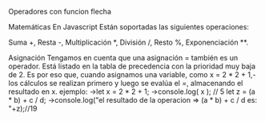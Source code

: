 Operadores con funcion flecha

Matemáticas
En Javascript Están soportadas las siguientes operaciones:

Suma +,
Resta -,
Multiplicación *,
División /,
Resto %,
Exponenciación **.

Asignación
Tengamos en cuenta que una asignación = también es un operador. 
Está listado en la tabla de precedencia con la prioridad muy baja de 2.
Es por eso que, cuando asignamos una variable, como x = 2 * 2 + 1,-
los cálculos se realizan primero y luego se evalúa el =, almacenando el resultado en x.
ejemplo:
->let x = 2 * 2 + 1;
->console.log( x ); // 5
let z = (a * b) + c / d;
->console.log("el resultado de la operacion => (a * b) + c / d es: "+z);//19

